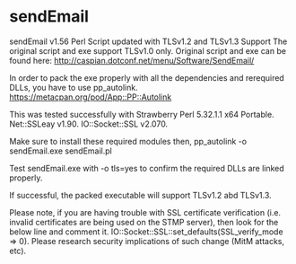 # sendEmail
sendEmail v1.56 Perl Script updated with TLSv1.2 and TLSv1.3 Support
The original script and exe support TLSv1.0 only. 
Original script and exe can be found here:
http://caspian.dotconf.net/menu/Software/SendEmail/

In order to pack the exe properly with all the dependencies and rerequired DLLs, you have to use pp_autolink.
https://metacpan.org/pod/App::PP::Autolink

This was tested successfully with 
Strawberry Perl 5.32.1.1 x64 Portable.
Net::SSLeay v1.90.
IO::Socket::SSL v2.070.

Make sure to install these required modules then, pp_autolink -o sendEmail.exe sendEmail.pl

Test sendEmail.exe with -o tls=yes to confirm the required DLLs are linked properly.

If successful, the packed executable will support TLSv1.2 abd TLSv1.3.

Please note, if you are having trouble with SSL certificate verification (i.e. invalid certificates are being used on the STMP server), then look for the below line and comment it.
IO::Socket::SSL::set_defaults(SSL_verify_mode => 0). Please research security implications of such change (MitM attacks, etc).

